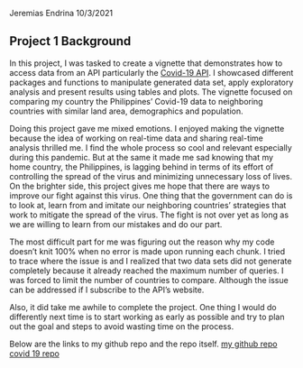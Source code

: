 Jeremias Endrina
10/3/2021

## Project 1 Background

In this project, I was tasked to create a vignette that demonstrates how
to access data from an API particularly the [Covid-19
API](https://covid19api.com/). I showcased different packages and
functions to manipulate generated data set, apply exploratory analysis
and present results using tables and plots. The vignette focused on
comparing my country the Philippines’ Covid-19 data to neighboring
countries with similar land area, demographics and population.

Doing this project gave me mixed emotions. I enjoyed making the vignette
because the idea of working on real-time data and sharing real-time
analysis thrilled me. I find the whole process so cool and relevant
especially during this pandemic. But at the same it made me sad knowing
that my home country, the Philippines, is lagging behind in terms of its
effort of controlling the spread of the virus and minimizing unnecessary
loss of lives. On the brighter side, this project gives me hope that
there are ways to improve our fight against this virus. One thing that
the government can do is to look at, learn from and imitate our
neighboring countries’ strategies that work to mitigate the spread of
the virus. The fight is not over yet as long as we are willing to learn
from our mistakes and do our part.

The most difficult part for me was figuring out the reason why my code
doesn’t knit 100% when no error is made upon running each chunk. I tried
to trace where the issue is and I realized that two data sets did not
generate completely because it already reached the maximum number of
queries. I was forced to limit the number of countries to compare.
Although the issue can be addressed if I subscribe to the API’s website.

Also, it did take me awhile to complete the project. One thing I would
do differently next time is to start working as early as possible and
try to plan out the goal and steps to avoid wasting time on the process.

Below are the links to my github repo and the repo itself. [my github
repo](https://github.com/jerryendrina/jerryendrina.github.io) [covid 19
repo](https://github.com/jerryendrina/Covid-19-API-Vignette)
